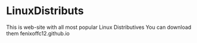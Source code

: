 # LinuxDistributs
This is web-site with all most popular Linux Distributives
You can download them fenixoffc12.github.io

